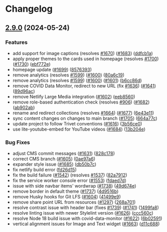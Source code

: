 # Changelog

## [2.9.0](https://github.com/cindyli/wecount.inclusivedesign.ca/compare/v2.8.0...v2.9.0) (2024-05-24)


### Features

* add support for image captions (resolves [#1670](https://github.com/cindyli/wecount.inclusivedesign.ca/issues/1670)) ([#1683](https://github.com/cindyli/wecount.inclusivedesign.ca/issues/1683)) ([ddfcb1a](https://github.com/cindyli/wecount.inclusivedesign.ca/commit/ddfcb1a42ea42c03a6b4fd22c21645a15b02fc70))
* apply proper themes to the cards used in homepage (resolves [#1700](https://github.com/cindyli/wecount.inclusivedesign.ca/issues/1700)) ([#1730](https://github.com/cindyli/wecount.inclusivedesign.ca/issues/1730)) ([ebf772e](https://github.com/cindyli/wecount.inclusivedesign.ca/commit/ebf772e9ab0da45a87f7b7b13abe005f83b7d72a))
* homepage update ([#1699](https://github.com/cindyli/wecount.inclusivedesign.ca/issues/1699)) ([8576393](https://github.com/cindyli/wecount.inclusivedesign.ca/commit/8576393bc87bd6e90d6263f920738c5c9092289b))
* remove analytics (resolves [#1599](https://github.com/cindyli/wecount.inclusivedesign.ca/issues/1599)) ([#1600](https://github.com/cindyli/wecount.inclusivedesign.ca/issues/1600)) ([80a6c19](https://github.com/cindyli/wecount.inclusivedesign.ca/commit/80a6c197e950ad7b11cc9e3a8f5080a6281b065e))
* remove analytics (resolves [#1599](https://github.com/cindyli/wecount.inclusivedesign.ca/issues/1599)) ([#1600](https://github.com/cindyli/wecount.inclusivedesign.ca/issues/1600)) ([#1601](https://github.com/cindyli/wecount.inclusivedesign.ca/issues/1601)) ([b6cc86d](https://github.com/cindyli/wecount.inclusivedesign.ca/commit/b6cc86d50a5a1e54fed10eab198e775a3ac1ad40))
* remove COVID Data Monitor, redirect to new URL (fix [#1636](https://github.com/cindyli/wecount.inclusivedesign.ca/issues/1636)) ([#1641](https://github.com/cindyli/wecount.inclusivedesign.ca/issues/1641)) ([89d96ac](https://github.com/cindyli/wecount.inclusivedesign.ca/commit/89d96ac12a3452dffb6e79002f1dd8be1e96560c))
* remove Netlify Large Media integration ([#1602](https://github.com/cindyli/wecount.inclusivedesign.ca/issues/1602)) ([eeb8560](https://github.com/cindyli/wecount.inclusivedesign.ca/commit/eeb85605c530e0e954acd62c879394f44261cbbf))
* remove role-based authentication check (resolves [#906](https://github.com/cindyli/wecount.inclusivedesign.ca/issues/906)) ([#1682](https://github.com/cindyli/wecount.inclusivedesign.ca/issues/1682)) ([ab902ab](https://github.com/cindyli/wecount.inclusivedesign.ca/commit/ab902abdd698e52950913d9df097607f5de50e62))
* rename and redirect collections (resolves [#1664](https://github.com/cindyli/wecount.inclusivedesign.ca/issues/1664)) ([#1677](https://github.com/cindyli/wecount.inclusivedesign.ca/issues/1677)) ([6e43e11](https://github.com/cindyli/wecount.inclusivedesign.ca/commit/6e43e115b6082b8c505f1d46fa1614f4f0f5d5bf))
* sync content changes on changes to main branch ([#1705](https://github.com/cindyli/wecount.inclusivedesign.ca/issues/1705)) ([664a77c](https://github.com/cindyli/wecount.inclusivedesign.ca/commit/664a77c002bf265daceec27d9a3384d77b1314c6))
* update project to follow Trivet conventions ([#1616](https://github.com/cindyli/wecount.inclusivedesign.ca/issues/1616)) ([3b56ce0](https://github.com/cindyli/wecount.inclusivedesign.ca/commit/3b56ce0eca31d40f28d26360324efce4b95828fb))
* use lite-youtube-embed for YouTube videos ([#1684](https://github.com/cindyli/wecount.inclusivedesign.ca/issues/1684)) ([13b204e](https://github.com/cindyli/wecount.inclusivedesign.ca/commit/13b204ea2884d145a788ee0faffa7bdf5046cbb8))


### Bug Fixes

* adjust CMS commit messages ([#1631](https://github.com/cindyli/wecount.inclusivedesign.ca/issues/1631)) ([828c178](https://github.com/cindyli/wecount.inclusivedesign.ca/commit/828c178a3b90d84d8a9de2cabef387a38026a2f5))
* correct CMS branch ([#1605](https://github.com/cindyli/wecount.inclusivedesign.ca/issues/1605)) ([0ae97a6](https://github.com/cindyli/wecount.inclusivedesign.ca/commit/0ae97a6e446676c316130bd5d4570e24aa4a5b54))
* expander style issue ([#1685](https://github.com/cindyli/wecount.inclusivedesign.ca/issues/1685)) ([db50b7c](https://github.com/cindyli/wecount.inclusivedesign.ca/commit/db50b7c8d0882bd58f853ecb59c0dda3aa69c4dd))
* fix netlify build error ([fd26d15](https://github.com/cindyli/wecount.inclusivedesign.ca/commit/fd26d1521a28db8b8e22e6aa6863cbd74755e992))
* fix the build failure ([#1542](https://github.com/cindyli/wecount.inclusivedesign.ca/issues/1542)) (resolves [#1537](https://github.com/cindyli/wecount.inclusivedesign.ca/issues/1537)) ([82a7912](https://github.com/cindyli/wecount.inclusivedesign.ca/commit/82a7912a8aa91adc5529b98608b7962e95bfdac3))
* fix the service worker console error ([#1553](https://github.com/cindyli/wecount.inclusivedesign.ca/issues/1553)) ([fdaed7d](https://github.com/cindyli/wecount.inclusivedesign.ca/commit/fdaed7dde8a463ba64ee43ce19cd1d2cdbcff87d))
* issue with side navbar items' wordwrap ([#1738](https://github.com/cindyli/wecount.inclusivedesign.ca/issues/1738)) ([49d674e](https://github.com/cindyli/wecount.inclusivedesign.ca/commit/49d674e9a4dcf9ada78b2730c93a5c932967d66d))
* remove border in default theme ([#1737](https://github.com/cindyli/wecount.inclusivedesign.ca/issues/1737)) ([4d9516b](https://github.com/cindyli/wecount.inclusivedesign.ca/commit/4d9516b17af34aca96beffe489c7f20e7bbca992))
* remove Husky hooks for Git LFS ([#1604](https://github.com/cindyli/wecount.inclusivedesign.ca/issues/1604)) ([41499e9](https://github.com/cindyli/wecount.inclusivedesign.ca/commit/41499e943f8c0e21e79bfd5790a2c39d07a2f709))
* remove share point URL from resources ([#1297](https://github.com/cindyli/wecount.inclusivedesign.ca/issues/1297)) ([268a701](https://github.com/cindyli/wecount.inclusivedesign.ca/commit/268a701bb209f034975ae5d1226c0e13db7aebdb))
* resolve contrast issue with header bar (fixes [#1739](https://github.com/cindyli/wecount.inclusivedesign.ca/issues/1739)) ([#1741](https://github.com/cindyli/wecount.inclusivedesign.ca/issues/1741)) ([1499fa8](https://github.com/cindyli/wecount.inclusivedesign.ca/commit/1499fa830ff5af1786c09b06063d862775581835))
* resolve linting issue with newer Stylelint version ([#1626](https://github.com/cindyli/wecount.inclusivedesign.ca/issues/1626)) ([ccc560c](https://github.com/cindyli/wecount.inclusivedesign.ca/commit/ccc560c32bcd618502de32a83068e64557a60b43))
* resolve Node 18 build issue with covid-data-monitor ([#1622](https://github.com/cindyli/wecount.inclusivedesign.ca/issues/1622)) ([6b02591](https://github.com/cindyli/wecount.inclusivedesign.ca/commit/6b02591aa2346bddb8e8fa72513145b3e3510086))
* vertical alignment issues for Image and Text widget ([#1663](https://github.com/cindyli/wecount.inclusivedesign.ca/issues/1663)) ([d11c688](https://github.com/cindyli/wecount.inclusivedesign.ca/commit/d11c688331f2e24acdbe5494265dbc4cd59856b8))

